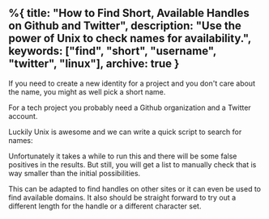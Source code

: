 %{
  title: "How to Find Short, Available Handles on Github and Twitter",
  description: "Use the power of Unix to check names for availability.",
  keywords: ["find", "short", "username", "twitter", "linux"],
  archive: true
}
---

If you need to create a new identity for a project and you don't care about the name, you might as well pick a short name.

For a tech project you probably need a Github organization and a Twitter account.

Luckily Unix is awesome and we can write a quick script to search for names:


<script src="https://gist.github.com/jorinvo/58d4387925d6dee1ba4fcb231301d86c.js"></script>


Unfortunately it takes a while to run this and there will be some false positives in the results. But still, you will get a list to manually check that is way smaller than the initial possibilities.

This can be adapted to find handles on other sites or it can even be used to find available domains. It also should be straight forward to try out a different length for the handle or a different character set.


